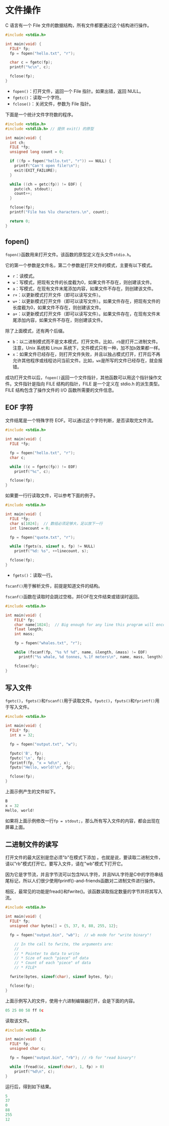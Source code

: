 # 文件操作

C 语言有一个 File 文件的数据结构，所有文件都要通过这个结构进行操作。

```c
#include <stdio.h>

int main(void) {
  FILE* fp;
  fp = fopen("hello.txt", "r");

  char c = fgetc(fp);
  printf("%c\n", c);

  fclose(fp);
}
```

- `fopen()`：打开文件，返回一个 File 指针。如果出错，返回 NULL。
- `fgetc()`：读取一个字符。
- `fclose()`：关闭文件，参数为 File 指针。

下面是一个统计文件字符数的程序。

```c
#include <stdio.h>
#include <stdlib.h> // 提供 exit() 的原型

int main(void) {
  int ch;
  FILE *fp;
  unsigned long count = 0;

  if ((fp = fopen("hello.txt", "r")) == NULL) {
    printf("Can't open file!\n");
    exit(EXIT_FAILURE);
  }

  while ((ch = getc(fp)) != EOF) {
    putc(ch, stdout);
    count++;
  }

  fclose(fp);
  printf("File has %lu characters.\n", count);

  return 0;
}
```

## fopen()

`fopen()`函数用来打开文件。该函数的原型定义在头文件`stdio.h`。

它的第一个参数是文件名，第二个参数是打开文件的模式，主要有以下模式。

- `r`：读模式。
- `w`：写模式，把现有文件的长度截为0，如果文件不存在，则创建该文件。
- `a`：写模式，在现有文件末尾添加内容，如果文件不存在，则创建该文件。
- `r+`：以更新模式打开文件（即可以读写文件）。
- `w+`：以更新模式打开文件（即可以读写文件）。如果文件存在，把现有文件的长度截为0，如果文件不存在，则创建该文件。
- `a+`：以更新模式打开文件（即可以读写文件）。如果文件存在，在现有文件末尾添加内容，如果文件不存在，则创建该文件。

除了上面模式，还有两个后缀。

- `b`：以二进制模式而不是文本模式，打开文件。比如，`rb`是打开二进制文件。注意，Unix 系统和 Linux 系统下，文件模式只有一种，加不加`b`效果都一样。
- `x`：如果文件已经存在，则打开文件失败，并且以独占模式打开，打开后不再允许其他程序或线程访问当前文件。比如，`wx`是所写的文件已经存在，就会报错。

成功打开文件以后，`fopen()`返回一个文件指针，其他函数可以用这个指针操作文件。文件指针是指向 FILE 结构的指针，FILE 是一个定义在 stdio.h 的派生类型。FILE 结构包含了操作文件的 I/O 函数所需要的文件信息。

## EOF 字符

文件结尾是一个特殊字符 EOF。可以通过这个字符判断，是否读取完文件流。

```c
#include <stdio.h>

int main(void) {
  FILE *fp;

  fp = fopen("hello.txt", "r");
  char c;

  while ((c = fgetc(fp)) != EOF)
    printf("%c", c);

  fclose(fp);
}
```

如果要一行行读取文件，可以参考下面的例子。

```c
#include <stdio.h>

int main(void) {
  FILE *fp;
  char s[1024];  // 数组必须足够大，足以放下一行
  int linecount = 0;

  fp = fopen("quote.txt", "r");

  while (fgets(s, sizeof s, fp) != NULL)
    printf("%d: %s", ++linecount, s);

  fclose(fp);
}
```

- `fgets()`：读取一行。

`fscanf()`用于解析文件，前提是知道文件的结构。

`fscanf()`函数在读取时会跳过空格，并EOF在文件结束或错误时返回。

```c
#include <stdio.h>

int main(void) {
    FILE* fp;
    char name[1024];  // Big enough for any line this program will encounter
    float length;
    int mass;

    fp = fopen("whales.txt", "r");

    while (fscanf(fp, "%s %f %d", name, &length, &mass) != EOF)
      printf("%s whale, %d tonnes, %.1f meters\n", name, mass, length);

    fclose(fp);
}
```

## 写入文件

`fgetc()`，`fgets()`和`fscanf()`用于读取文件。`fputc()`，`fputs()`和`fprintf()`用于写入文件。

```c
#include <stdio.h>

int main(void) {
  FILE* fp;
  int x = 32;

  fp = fopen("output.txt", "w");

  fputc('B', fp);
  fputc('\n', fp);
  fprintf(fp, "x = %d\n", x);
  fputs("Hello, world!\n", fp);

  fclose(fp);
}
```

上面示例产生的文件如下。

```c
B
x = 32
Hello, world!
```

如果将上面示例修改一行`fp = stdout;`，那么所有写入文件的内容，都会出现在屏幕上面。

## 二进制文件的读写

打开文件的最大区别是您必须"b"在模式下添加 。也就是说，要读取二进制文件，请以"rb"模式打开它。要写入文件，请在"wb"模式下打开它。

因为它是字节流，并且字节流可以包含NUL字符，并且NUL字符是C中的字符串结尾标记，所以人们很少使用fprintf()-and-friends函数对二进制文件进行操作。

相反，最常见的功能是fread()和fwrite()。该函数读取指定数量的字节并将其写入流。

```c
#include <stdio.h>

int main(void) {
  FILE* fp;
  unsigned char bytes[] = {5, 37, 0, 88, 255, 12};

  fp = fopen("output.bin", "wb");  // wb mode for "write binary"!

    // In the call to fwrite, the arguments are:
    //
    // * Pointer to data to write
    // * Size of each "piece" of data
    // * Count of each "piece" of data
    // * FILE*

  fwrite(bytes, sizeof(char), sizeof bytes, fp);

  fclose(fp);
}
```

上面示例写入的文件，使用十六进制编辑器打开，会是下面的内容。

```c
05 25 00 58 ff 0c
```

读取该文件。

```c
#include <stdio.h>

int main(void) {
  FILE* fp;
  unsigned char c;

  fp = fopen("output.bin", "rb"); // rb for "read binary"!

  while (fread(&c, sizeof(char), 1, fp) > 0)
    printf("%d\n", c);
}
```

运行后，得到如下结果。

```c
5
37
0
88
255
12
```
